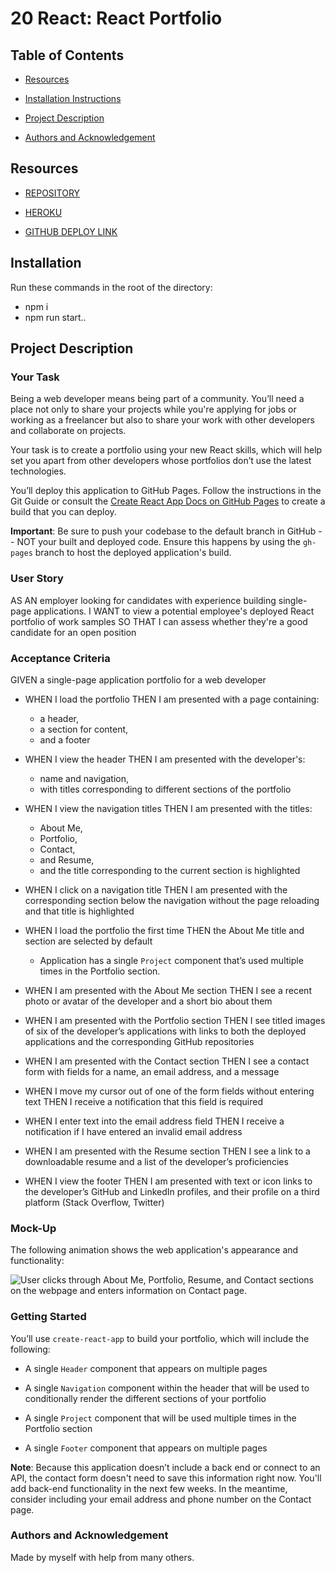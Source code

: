 # 20 React: React Portfolio

## Table of Contents
- [Resources](#resources)

- [Installation Instructions](#installation)

- [Project Description](#project-description)

- [Authors and Acknowledgement](#authors-and-acknowledgement)

## Resources
- [REPOSITORY](https://github.com/okdavekk/social-network-api)

- [HEROKU](https://secret-cliffs-49181.herokuapp.com)

- [GITHUB DEPLOY LINK](https://okdavekk.github.io/react-portfolio/)

## Installation
Run these commands in the root of the directory:

- npm i
- npm run start..

## Project Description
### Your Task
Being a web developer means being part of a community. You’ll need a place not only to share your projects while you're applying for jobs or working as a freelancer but also to share your work with other developers and collaborate on projects.

Your task is to create a portfolio using your new React skills, which will help set you apart from other developers whose portfolios don’t use the latest technologies. 

You’ll deploy this application to GitHub Pages. Follow the instructions in the Git Guide or consult the [Create React App Docs on GitHub Pages](https://create-react-app.dev/docs/deployment/#github-pages) to create a build that you can deploy.

**Important**: Be sure to push your codebase to the default branch in GitHub -- NOT your built and deployed code. Ensure this happens by using the `gh-pages` branch to host the deployed application's build.

### User Story
AS AN employer looking for candidates with experience building single-page applications. I WANT to view a potential employee's deployed React portfolio of work samples SO THAT I can assess whether they're a good candidate for an open position

### Acceptance Criteria
GIVEN a single-page application portfolio for a web developer

- WHEN I load the portfolio THEN I am presented with a page containing: 
    - a header, 
    - a section for content, 
    - and a footer

- WHEN I view the header THEN I am presented with the developer's: 
    - name and navigation, 
    - with titles corresponding to different sections of the portfolio

- WHEN I view the navigation titles THEN I am presented with the titles: 
    - About Me, 
    - Portfolio, 
    - Contact, 
    - and Resume, 
    - and the title corresponding to the current section is highlighted

- WHEN I click on a navigation title THEN I am presented with the corresponding section below the navigation without the page reloading and that title is highlighted

- WHEN I load the portfolio the first time THEN the About Me title and section are selected by default
    * Application has a single `Project` component that’s used multiple times in the Portfolio section.

- WHEN I am presented with the About Me section THEN I see a recent photo or avatar of the developer and a short bio about them

- WHEN I am presented with the Portfolio section THEN I see titled images of six of the developer’s applications with links to both the deployed applications and the corresponding GitHub repositories

- WHEN I am presented with the Contact section THEN I see a contact form with fields for a name, an email address, and a message

- WHEN I move my cursor out of one of the form fields without entering text THEN I receive a notification that this field is required

- WHEN I enter text into the email address field THEN I receive a notification if I have entered an invalid email address 

- WHEN I am presented with the Resume section THEN I see a link to a downloadable resume and a list of the developer’s proficiencies 

- WHEN I view the footer THEN I am presented with text or icon links to the developer’s GitHub and LinkedIn profiles, and their profile on a third platform (Stack Overflow, Twitter)

### Mock-Up
The following animation shows the web application's appearance and functionality:

![User clicks through About Me, Portfolio, Resume, and Contact sections on the webpage and enters information on Contact page.](./Assets/20-react-homework-demo-01.gif)

### Getting Started
You’ll use `create-react-app` to build your portfolio, which will include the following:

* A single `Header` component that appears on multiple pages

* A single `Navigation` component within the header that will be used to conditionally render the different sections of your portfolio

* A single `Project` component that will be used multiple times in the Portfolio section

* A single `Footer` component that appears on multiple pages

**Note**: Because this application doesn’t include a back end or connect to an API, the contact form doesn't need to save this information right now. You'll add back-end functionality in the next few weeks. In the meantime, consider including your email address and phone number on the Contact page.

### Authors and Acknowledgement
Made by myself with help from many others.